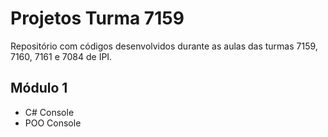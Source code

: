 # Projetos Turma 7159
Repositório com códigos desenvolvidos durante as aulas das turmas 7159, 7160, 7161 e 7084 de IPI.

## Módulo 1
* C# Console
* POO Console

